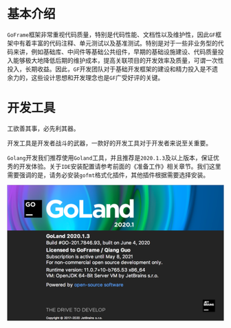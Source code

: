 
# 基本介绍

`GoFrame`框架非常重视代码质量，特别是代码性能、文档性以及维护性，因此`GF`框架中有着丰富的代码注释、单元测试以及基准测试。特别是对于一些非业务型的代码来讲，例如基础库、中间件等基础公共组件，早期的基础设施建设、代码质量投入能够极大地降低后期的维护成本，提高关联项目的开发效率及质量，可谓一次性投入，长期收益。因此，`GF`开发团队对于基础开发框架的建设和精力投入是不遗余力的，这些设计思想和开发理念也是`GF`广受好评的关键。


# 开发工具

工欲善其事，必先利其器。

开发工具是开发者战斗的武器，一款好的开发工具对于开发者来说至关重要。

`Golang`开发我们推荐使用`Goland`工具，并且推荐是`2020.1.3`及以上版本，保证优秀的开发体验。关于`IDE`安装配置请参考前面的《准备工作》相关章节。我们这里需要强调的是，请务必安装`gofmt`格式化插件，其他插件根据需要选择安装。

![](/images/WX20200610-220429@2x.png)



